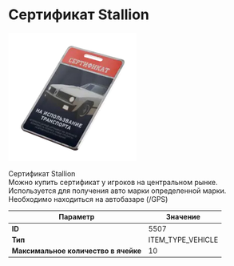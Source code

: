 # Сертификат Stallion

![Item Image](../img/5507.webp?raw=true)

Сертификат Stallion<br>Можно купить сертификат у игроков на центральном рынке.<br>Используется для получения авто марки определенной марки.<br>Необходимо находиться на автобазаре (/GPS)


| Параметр | Значение |
|----------|----------|
| **ID** | 5507 |
| **Тип** | ITEM_TYPE_VEHICLE |
| **Максимальное количество в ячейке** | 10 |

